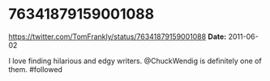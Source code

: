 # 76341879159001088
https://twitter.com/TomFrankly/status/76341879159001088
**Date:** 2011-06-02

I love finding hilarious and edgy writers. @ChuckWendig is definitely one of them. #followed
